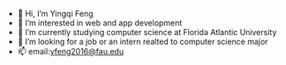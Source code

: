 - 👋 Hi, I’m Yingqi Feng
- 👀 I’m interested in web and app development
- 🌱 I’m currently studying computer science at Florida Atlantic University
- 💞️ I’m looking for a job or an intern realted to computer science major
- 📫 email:yfeng2016@fau.edu 

<!---
yfeng77/yfeng77 is a ✨ special ✨ repository because its `README.md` (this file) appears on your GitHub profile.
You can click the Preview link to take a look at your changes.
--->
